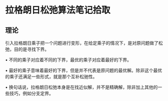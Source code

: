 # 拉格朗日松弛算法笔记拾取

## 理论

引入拉格朗日乘子把一个问题进行变形，在给定乘子的情况下，是对原问题做了松弛，目的是寻找下界。

• 不同的乘子对应着不同的下界，最优的乘子对应着最好的下界。

• 最好的乘子意味着最好的下界，但是并不代表是原问题的最优解。除非这个最优的乘子还满足一些形式，就是那个互补松驰性。

• 换句话说，拉格朗日松弛本身是在找近似解，并不是精确解，除非加上其他的一些技巧，例如分支定界。

